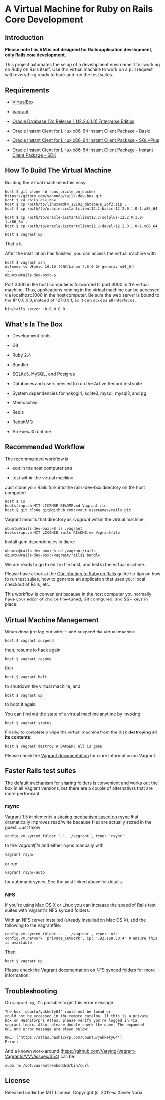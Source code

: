 # A Virtual Machine for Ruby on Rails Core Development

## Introduction

**Please note this VM is not designed for Rails application development, only Rails core development.**

This project automates the setup of a development environment for working on Ruby on Rails itself. Use this virtual machine to work on a pull request with everything ready to hack and run the test suites.

## Requirements

* [VirtualBox](https://www.virtualbox.org)

* [Vagrant](http://vagrantup.com)

* [Oracle Database 12c Release 1 (12.2.0.1.0) Enterprise Edition](http://www.oracle.com/technetwork/database/enterprise-edition/downloads/index.html)

* [Oracle Instant Cient for Linux x86-64 Instant Client Package - Basic](http://www.oracle.com/technetwork/topics/linuxx86-64soft-092277.html)

* [Oracle Instant Cient for Linux x86-64 Instant Client Package - SQL\*Plus](http://www.oracle.com/technetwork/topics/linuxx86-64soft-092277.html)

* [Oracle Instant Cient for Linux x86-64 Instant Client Package - Instant Client Package - SDK](http://www.oracle.com/technetwork/topics/linuxx86-64soft-092277.html)

## How To Build The Virtual Machine

Building the virtual machine is this easy:

    host $ git clone -b runs_oracle_on_docker https://github.com/yahonda/rails-dev-box.git
    host $ cd rails-dev-box
    host $ cp /path/to/linuxamd64_12102_database_2of2.zip .
    host $ cp /path/to/oracle-instantclient12.2-basic-12.2.0.1.0-1.x86_64 .
    host $ cp /path/to/oracle-instantclient12.2-sqlplus-12.2.0.1.0-1.x86_64 .
    host $ cp /path/to/oracle-instantclient12.2-devel-12.2.0.1.0-1.x86_64 .
    host $ vagrant up

That's it.

After the installation has finished, you can access the virtual machine with

    host $ vagrant ssh
    Welcome to Ubuntu 16.10 (GNU/Linux 4.8.0-26-generic x86_64)
    ...
    ubuntu@rails-dev-box:~$

Port 3000 in the host computer is forwarded to port 3000 in the virtual machine. Thus, applications running in the virtual machine can be accessed via localhost:3000 in the host computer. Be sure the web server is bound to the IP 0.0.0.0, instead of 127.0.0.1, so it can access all interfaces:

    bin/rails server -b 0.0.0.0

## What's In The Box

* Development tools

* Git

* Ruby 2.4

* Bundler

* SQLite3, MySQL, and Postgres

* Databases and users needed to run the Active Record test suite

* System dependencies for nokogiri, sqlite3, mysql, mysql2, and pg

* Memcached

* Redis

* RabbitMQ

* An ExecJS runtime

## Recommended Workflow

The recommended workflow is

* edit in the host computer and

* test within the virtual machine.

Just clone your Rails fork into the rails-dev-box directory on the host computer:

    host $ ls
    bootstrap.sh MIT-LICENSE README.md Vagrantfile
    host $ git clone git@github.com:<your username>/rails.git

Vagrant mounts that directory as _/vagrant_ within the virtual machine:

    ubuntu@rails-dev-box:~$ ls /vagrant
    bootstrap.sh MIT-LICENSE rails README.md Vagrantfile

Install gem dependencies in there:

    ubuntu@rails-dev-box:~$ cd /vagrant/rails
    ubuntu@rails-dev-box:/vagrant/rails$ bundle

We are ready to go to edit in the host, and test in the virtual machine.

Please have a look at the [Contributing to Ruby on Rails](http://edgeguides.rubyonrails.org/contributing_to_ruby_on_rails.html) guide for tips on how to run test suites, how to generate an application that uses your local checkout of Rails, etc.

This workflow is convenient because in the host computer you normally have your editor of choice fine-tuned, Git configured, and SSH keys in place.

## Virtual Machine Management

When done just log out with `^D` and suspend the virtual machine

    host $ vagrant suspend

then, resume to hack again

    host $ vagrant resume

Run

    host $ vagrant halt

to shutdown the virtual machine, and

    host $ vagrant up

to boot it again.

You can find out the state of a virtual machine anytime by invoking

    host $ vagrant status

Finally, to completely wipe the virtual machine from the disk **destroying all its contents**:

    host $ vagrant destroy # DANGER: all is gone

Please check the [Vagrant documentation](http://docs.vagrantup.com/v2/) for more information on Vagrant.

## Faster Rails test suites

The default mechanism for sharing folders is convenient and works out the box in
all Vagrant versions, but there are a couple of alternatives that are more
performant.

### rsync

Vagrant 1.5 implements a [sharing mechanism based on rsync](https://www.vagrantup.com/blog/feature-preview-vagrant-1-5-rsync.html)
that dramatically improves read/write because files are actually stored in the
guest. Just throw

    config.vm.synced_folder '.', '/vagrant', type: 'rsync'

to the _Vagrantfile_ and either rsync manually with

    vagrant rsync

or run

    vagrant rsync-auto

for automatic syncs. See the post linked above for details.

### NFS

If you're using Mac OS X or Linux you can increase the speed of Rails test suites with Vagrant's NFS synced folders.

With an NFS server installed (already installed on Mac OS X), add the following to the Vagrantfile:

    config.vm.synced_folder '.', '/vagrant', type: 'nfs'
    config.vm.network 'private_network', ip: '192.168.50.4' # ensure this is available

Then

    host $ vagrant up

Please check the Vagrant documentation on [NFS synced folders](http://docs.vagrantup.com/v2/synced-folders/nfs.html) for more information.

## Troubleshooting

On `vagrant up`, it's possible to get this error message:

```
The box 'ubuntu/yakkety64' could not be found or
could not be accessed in the remote catalog. If this is a private
box on HashiCorp's Atlas, please verify you're logged in via
vagrant login. Also, please double-check the name. The expanded
URL and error message are shown below:

URL: ["https://atlas.hashicorp.com/ubuntu/yakkety64"]
Error:
```

And a known work-around (https://github.com/Varying-Vagrant-Vagrants/VVV/issues/354) can be:

    sudo rm /opt/vagrant/embedded/bin/curl

## License

Released under the MIT License, Copyright (c) 2012–<i>ω</i> Xavier Noria.
